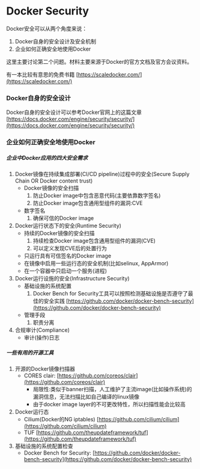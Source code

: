 # Docker Security

Docker安全可以从两个角度来说：
1. Docker自身的安全设计及安全机制
2. 企业如何正确安全地使用Docker

这里主要讨论第二个问题。材料主要来源于Docker的官方文档及官方会议资料。

有一本比较有意思的免费书籍 [https://scaledocker.com/](https://scaledocker.com/)
### Docker自身的安全设计
Docker自身的安全设计可以参考Docker官网上的这篇文章[https://docs.docker.com/engine/security/security/](https://docs.docker.com/engine/security/security/)


### 企业如何正确安全地使用Docker

##### 企业中Docker应用的四大安全需求
1. Docker镜像在持续集成部署(CI/CD pipeline)过程中的安全(Secure Supply Chain OR Docker content trust)
	- Docker镜像的安全扫描
		1. 防止Docker image中包含恶意代码(主要依靠数字签名)
		2. 防止Docker image包含通用型组件的漏洞:CVE
	- 数字签名
		1. 确保可信的Docker image
2. Docker运行状态下的安全(Runtime Security)
	-  持续的Docker镜像的安全扫描
		1. 持续检查Docker image包含通用型组件的漏洞(CVE)
		2. 可以定义发现CVE后的处置行为
	- 只运行具有可信签名的Docker image
	- 在镜像中启用一些运行态的安全机制(比如selinux, AppArmor)
	- 在一个容器中只启动一个服务(进程)
3. Docker运行设施的安全(Infrastructure Security)
	- 基础设施的系统配置
		1. Docker Bench for Security工具可以按照检测基础设施是否遵守了最佳的安全实践
		[https://github.com/docker/docker-bench-security](https://github.com/docker/docker-bench-security)
	- 管理手段
		1. 职责分离
4. 合规审计(Compliance)
	- 审计(操作)日志

##### 一些有用的开源工具
1. 开源的Docker镜像扫描器 
	- CORES clair: [https://github.com/coreos/clair](https://github.com/coreos/clair) 
		+ 局限性:类似于banner扫描，人工维护了主流image(比如操作系统)的漏洞信息，无法扫描比如自己编译的linux镜像
		+ 由于docker image layer的不可更改特性，所以扫描性能会比较高
2. Docker运行态
	- Cilium(Docker的NG iptables) [https://github.com/cilium/cilium](https://github.com/cilium/cilium)
	- TUF [https://github.com/theupdateframework/tuf](https://github.com/theupdateframework/tuf)
3. 基础设施的系统配置检查
	- Docker Bench for Security: [https://github.com/docker/docker-bench-security](https://github.com/docker/docker-bench-security)
